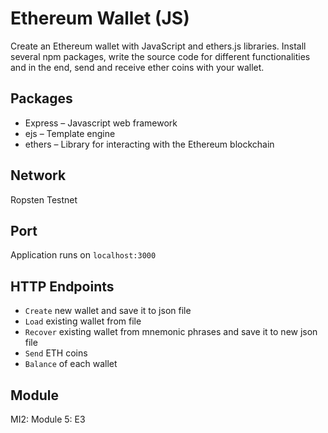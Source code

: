 # Ethereum Wallet (JS)
Create an Ethereum wallet with JavaScript and ethers.js libraries. Install several npm packages, write the source code for different functionalities and in the end, send and receive ether coins with your wallet.  

## Packages
* Express – Javascript web framework
* ejs – Template engine
* ethers – Library for interacting with the Ethereum blockchain

## Network
Ropsten Testnet

## Port
Application runs on `localhost:3000`

## HTTP Endpoints
* `Create` new wallet and save it to json file 
* `Load` existing wallet from file
* `Recover` existing wallet from mnemonic phrases and save it to new json file
* `Send` ETH coins
* `Balance` of each wallet

## Module
MI2: Module 5: E3
